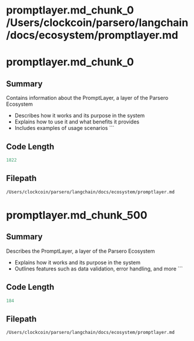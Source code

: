 # promptlayer.md_chunk_0			/Users/clockcoin/parsero/langchain/docs/ecosystem/promptlayer.md
# promptlayer.md_chunk_0

## Summary

Contains information about the PromptLayer, a layer of the Parsero Ecosystem
 - Describes how it works and its purpose in the system
 - Explains how to use it and what benefits it provides 
 - Includes examples of usage scenarios  ```

## Code Length

```python
1822
```

## Filepath

```/Users/clockcoin/parsero/langchain/docs/ecosystem/promptlayer.md```

# promptlayer.md_chunk_500

## Summary

Describes the PromptLayer, a layer of the Parsero Ecosystem
 - Explains how it works and its purpose in the system
 - Outlines features such as data validation, error handling, and more  ```

## Code Length

```python
184
```

## Filepath

```/Users/clockcoin/parsero/langchain/docs/ecosystem/promptlayer.md```

